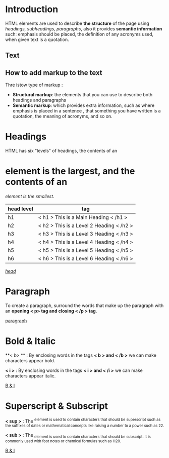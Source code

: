 
# Introduction

   HTML elements are used to describe **the structure** of the page using *headings, subheadings, paragraphs*, also it provides **semantic information** such: emphasis should be placed, the definition of any acronyms used, when given text is a quotation.
   
   
   
   ## Text
   
  ## How to add markup to the text 
   Thre istow type of markup :
   
   - **Structural markup**: the elements that you can use to describe both headings and paragraphs
   - **Semantic markup**: which provides extra information, such as where emphasis is placed in a sentence , that something you have written is a quotation, the meaning of   acronyms, and so on.
   
   
   
# Headings 

   HTML has six "levels" of headings, the contents of an <h1> element is the largest, and the contents of an <h6> element is the smallest.
   
   
   head level    | tag
   ------------- | -------------  
   h1 | < h1 > This is a Main Heading < /h1 >
   h2 | < h2 > This is a Level 2 Heading < /h2 >
   h3 | < h3 > This is a Level 3 Heading < /h3 >
   h4 | < h4 > This is a Level 4 Heading < /h4 >
   h5 | < h5 > This is a Level 5 Heading < /h5 >
   h6 | < h6 > This is a Level 6 Heading < /h6 >
   
   
   
  [head](head.png)
   
   
   
# Paragraph

   To create a paragraph, surround the words that make up the paragraph with an **opening < p>  tag and closing < /p > tag**.
   
   
   
  [paragraph](par.png)
   
   
   
   
# Bold & Italic

  **< b> ** : By enclosing words in the tags **< b > and < /b >** we can make characters appear bold.

  **< i >** :  By enclosing words in the tags **< i > and < /i >** we can make characters appear italic.
  
  
  [B & I](BI.png)
  
  
  
# Superscript & Subscript

   **< sup >** : The <sup> element is used to contain characters that should be superscript such as the suffixes of dates or mathematical concepts like raising a number to a power such as 22.
   
   **< sub >** : The <sub> element is used to contain characters that should be subscript. It is commonly used with foot notes or chemical formulas such as H20.
   
   
   [B & I](sub.png)
   
   
   
   
   




